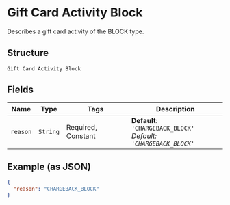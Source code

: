 
# Gift Card Activity Block

Describes a gift card activity of the BLOCK type.

## Structure

`Gift Card Activity Block`

## Fields

| Name | Type | Tags | Description |
|  --- | --- | --- | --- |
| `reason` | `String` | Required, Constant | **Default**: `'CHARGEBACK_BLOCK'`<br>*Default: `'CHARGEBACK_BLOCK'`* |

## Example (as JSON)

```json
{
  "reason": "CHARGEBACK_BLOCK"
}
```

